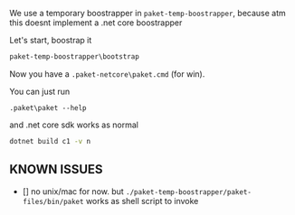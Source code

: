 
We use a temporary boostrapper in `paket-temp-boostrapper`, because atm this doesnt implement a 
.net core boostrapper

Let's start, boostrap it

```bat
paket-temp-boostrapper\bootstrap
```

Now you have a `.paket-netcore\paket.cmd` (for win).

You can just run

```
.paket\paket --help
```

and .net core sdk works as normal

```bat
dotnet build c1 -v n
```

## KNOWN ISSUES

- [] no unix/mac for now. but `./paket-temp-boostrapper/paket-files/bin/paket` works as shell script to invoke
